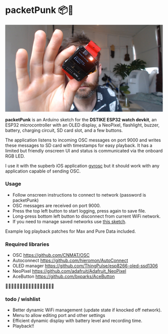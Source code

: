 # packetPunk 📦🧷

![packetPunk](./packetPunk.png)

**packetPunk** is an Arduino sketch for the **DSTIKE ESP32 watch devkit**, an ESP32 microcontroller with an OLED display, a NeoPixel, flashlight, buzzer, battery, charging circuit, SD card slot, and a few buttons.

The application listens to incoming OSC messages on port 9000 and writes these messages to SD card with timestamps for easy playback.  It has a limited but friendly onscreen UI and status is communicated via the onboard RGB LED.

I use it with the supberb iOS application [gyrosc](https://www.bitshapesoftware.com/instruments/gyrosc/) but it should work with any application capable of sending OSC.


### Usage
- Follow onscreen instructions to connect to network (password is packetPunk)
- OSC messages are received on port 9000.
- Press the top left button to start logging, press again to save file.
- Long-press  bottom left button to disconnect from current WiFi network.
- If you need to manage saved networks use [this sketch](https://github.com/Hieromon/AutoConnect/blob/master/examples/Credential/Credential.ino).

Example log playback patches for Max and Pure Data included.

### Required libraries
- OSC https://github.com/CNMAT/OSC
- Autoconnect https://github.com/hieromon/AutoConnect
- OLED manager https://github.com/ThingPulse/esp8266-oled-ssd1306
- NeoPixel https://github.com/adafruit/Adafruit_NeoPixel
- AceButton https://github.com/bxparks/AceButton



🔺🔷🔻🔷🔺🔷🔻🔷🔺🔷🔻🔷🔺🔷🔻🔷🔺


### todo / wishlist
- Better dynamic WiFi management (update state if knocked off network).
- Menu to allow editing port and other settings
- Efficient dynamic display with battery level and recording time.
- Playback!!
